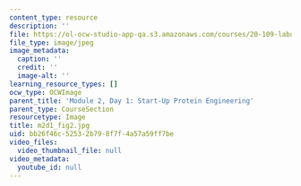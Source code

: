 ```yaml
---
content_type: resource
description: ''
file: https://ol-ocw-studio-app-qa.s3.amazonaws.com/courses/20-109-laboratory-fundamentals-in-biological-engineering-spring-2010/bb26f46c52532b798f7f4a57a59ff7be_m2d1_fig2.jpg
file_type: image/jpeg
image_metadata:
  caption: ''
  credit: ''
  image-alt: ''
learning_resource_types: []
ocw_type: OCWImage
parent_title: 'Module 2, Day 1: Start-Up Protein Engineering'
parent_type: CourseSection
resourcetype: Image
title: m2d1_fig2.jpg
uid: bb26f46c-5253-2b79-8f7f-4a57a59ff7be
video_files:
  video_thumbnail_file: null
video_metadata:
  youtube_id: null
---
```

